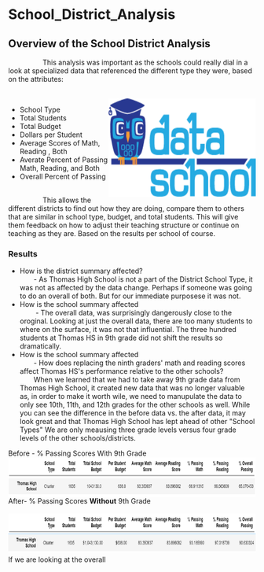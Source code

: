 # School_District_Analysis
## Overview of the School District Analysis
&emsp;&emsp;&emsp;&emsp;&emsp;This analysis was important as the schools could really dial in a look at specialized data that referenced the different type they were, based on the attributes:<br/>

<br><img align="right" width="300" height="200" src=https://github.com/ChristianShada/School_District_Analysis/blob/main/Resources/Data_School.png>
- School Type
- Total Students
- Total Budget
- Dollars per Student
- Average Scores of Math, Reading , Both
- Averate Percent of Passing Math, Reading, and Both
- Overall Percent of Passing
<br/>
&emsp;&emsp;&emsp;&emsp;&emsp;This allows the different districts to find out how they are doing, compare them to others that are similar in school type, budget, and total students. This will give them feedback on how to adjust their teaching structure or continue on teaching as they are. Based on the results per school of course.
<br/>

### Results<br>
- How is the district summary affected?<br>
&emsp;&emsp;- As Thomas High School is not a part of the District School Type, it was not as affected by the data change. Perhaps if someone was going to do an overall of both. But for our immediate purposese it was not.<br/>
- How is the school summary affected<br/>
&emsp;&emsp; - The overall data, was surprisingly dangerously close to the oroginal. Looking at just the overall data, there are too many students to where on the surface, it was not that influential. The three hundred students at Thomas HS in 9th grade did not shift the results so dramatically.<br/>
- How is the school summary affected<br/>
&emsp;&emsp;- How does replacing the ninth graders' math and reading scores affect Thomas HS's performance relative to the other schools?<br/>
&emsp;&emsp;When we learned that we had to take away 9th grade data from Thomas High School, it created new data that was no longer valuable as, in order to make it worth wile, we need to manupulate the data to only see 10th, 11th, and 12th grades for the other schools as well. While you can see the difference in the before data vs. the after data, it may look great and that Thomas High School has lept ahead of other "School Types" We are only meausing three grade levels versus four grade levels of the other schools/districts.

Before - % Passing Scores With 9th Grade
<br><img align="left" width="900" height="40" src=https://github.com/ChristianShada/School_District_Analysis/blob/main/Resources/HEader.PNG><br/>
<br><img align="left" width="900" height="40" src=https://github.com/ChristianShada/School_District_Analysis/blob/main/Resources/THS_w9th.PNG><br/>
 After- % Passing Scores **Without** 9th Grade<br/>
<br><img align="left" width="900" height="40" src=https://github.com/ChristianShada/School_District_Analysis/blob/main/Resources/HEader.PNG><br/>
<br><img align="left" width="900" height="40" src=https://github.com/ChristianShada/School_District_Analysis/blob/main/Resources/THSwo9th.PNG><br/>
<br/>                  
If we are looking at the overall 

